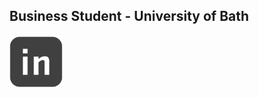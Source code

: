 <html>
<head>
  <title>Joe Sassoon</title>
</head>

## **Business Student** - University of Bath
<a href="https://www.linkedin.com/in/joesassoon/">
<img src="520697-linkedin_1-512.png" width="85"/>
</html>
